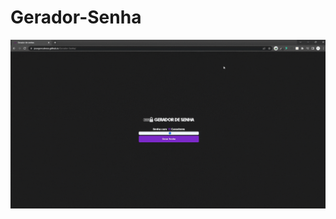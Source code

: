 # Gerador-Senha

![gif-Cauculadora](https://github.com/JoseGoncalvess/Gerador-Senha/blob/main/assets/img/gif-Password.gif)
